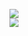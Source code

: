 [![](https://img.shields.io/badge/Made%20With-Github%20Spray-lightgrey.svg?style=for-the-badge&logo=github)](https://github.com/Annihil/github-spray#82)  
[![](https://i.imgur.com/2DrTn0Z.gif)](https://github.com/Annihil/github-spray)